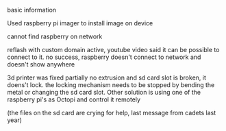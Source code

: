 
basic information



Used raspberry pi imager to install image on device

cannot find raspberry on network

reflash with custom domain active, youtube video said it can be possible to connect to it.
no success, raspberry doesn't connect to network and doesn't show anywhere

3d printer was fixed partially
no extrusion and sd card slot is broken, it doens't lock. the locking mechanism needs to be stopped by bending the metal or changing the sd card slot. Other solution is using one of the raspberry pi's as Octopi and control it remotely

(the files on the sd card are crying for help, last message from cadets last year)
